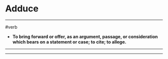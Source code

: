 # Adduce
---
#verb
- **To bring forward or offer, as an argument, passage, or consideration which bears on a statement or case; to cite; to allege.**
---
---
